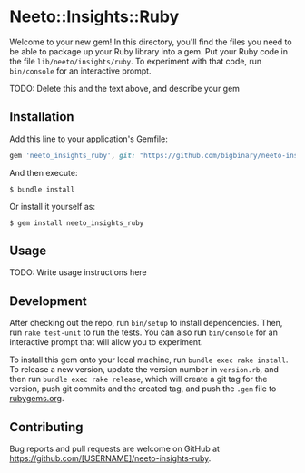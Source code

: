 # Neeto::Insights::Ruby

Welcome to your new gem! In this directory, you'll find the files you need to be able to package up your Ruby library into a gem. Put your Ruby code in the file `lib/neeto/insights/ruby`. To experiment with that code, run `bin/console` for an interactive prompt.

TODO: Delete this and the text above, and describe your gem

## Installation

Add this line to your application's Gemfile:

```ruby
gem 'neeto_insights_ruby', git: "https://github.com/bigbinary/neeto-insights-ruby"
```

And then execute:

    $ bundle install

Or install it yourself as:

    $ gem install neeto_insights_ruby

## Usage

TODO: Write usage instructions here

## Development

After checking out the repo, run `bin/setup` to install dependencies. Then, run `rake test-unit` to run the tests. You can also run `bin/console` for an interactive prompt that will allow you to experiment.

To install this gem onto your local machine, run `bundle exec rake install`. To release a new version, update the version number in `version.rb`, and then run `bundle exec rake release`, which will create a git tag for the version, push git commits and the created tag, and push the `.gem` file to [rubygems.org](https://rubygems.org).

## Contributing

Bug reports and pull requests are welcome on GitHub at https://github.com/[USERNAME]/neeto-insights-ruby.
